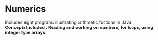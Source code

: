 # Numerics
Includes eight programs illustrating arithmetic fuctions in Java.<br>
<b> Concepts Included : Reading and working on numbers, for loops, using integer type arrays.
